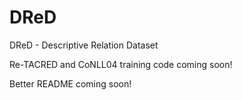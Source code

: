 # DReD
DReD - Descriptive Relation Dataset

Re-TACRED and CoNLL04 training code coming soon!

Better README coming soon!
